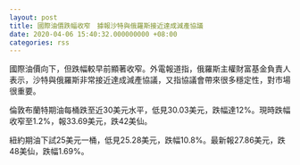 ```yaml
---
layout: post
title: 國際油價跌幅收窄　據報沙特與俄羅斯接近達成減產協議
date: 2020-04-06 15:40:32.000000000 +08:00
categories: rss
---
```


國際油價向下，但跌幅較早前顯著收窄。外電報道指，俄羅斯主權財富基金負責人表示，沙特與俄羅斯非常接近達成減產協議，又指協議會帶來很多穩定性，對市場很重要。

倫敦布蘭特期油每桶跌至近30美元水平，低見30.03美元，跌幅達12%。現時跌幅收窄至1.2%，報33.69美元，跌42美仙。

紐約期油下試25美元一桶，低見25.28美元，跌幅10.8%。最新報27.86美元，跌48美仙，跌幅1.69%。
